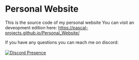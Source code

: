 # Personal Website
This is the source code of my personal website 
You can visit an deveopment edition here: https://pascal-projects.github.io/Personal_Website/


If you have any questions you can reach me on discord: <br><br>
[![Discord Presence](https://lanyard.cnrad.dev/api/852617434703855616)](https://discord.com/users/852617434703855616)
